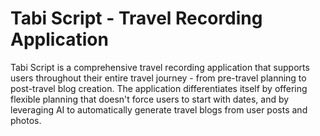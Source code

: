 # Tabi Script - Travel Recording Application

Tabi Script is a comprehensive travel recording application that supports users throughout their entire travel journey - from pre-travel planning to post-travel blog creation. The application differentiates itself by offering flexible planning that doesn't force users to start with dates, and by leveraging AI to automatically generate travel blogs from user posts and photos.

